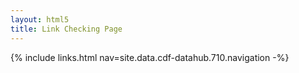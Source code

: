 ```yaml
---
layout: html5
title: Link Checking Page
---
```

{% include links.html nav=site.data.cdf-datahub.710.navigation -%}
